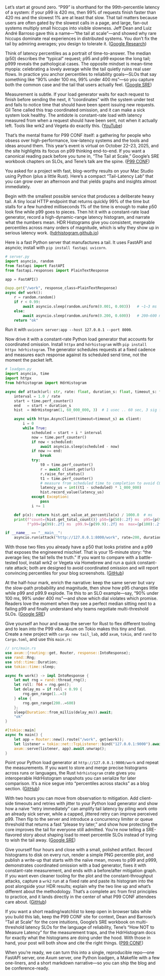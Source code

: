Let’s start at ground zero. “P99” is shorthand for the 99th-percentile latency of a system: if your p99 is 420 ms, then 99% of requests finish faster than 420 ms and the slowest 1% are at least that slow. That tail matters because users are often gated by the slowest calls in a page, and large, fan-out systems multiply small hiccups into visible slowness. Jeff Dean and Luiz André Barroso gave this a name—“the tail at scale”—and showed why rare hiccups dominate real experiences in distributed systems. You don’t fix the tail by admiring averages; you design to tolerate it. ([Google Research][1])

Think of latency percentiles as a portrait of time-to-answer. The median (p50) describes the “typical” request; p95 and p99 expose the long tail; p999 reveals the pathological cases. The opposite mindset is mean-time myopia: celebrating a lovely average while the tail quietly ruins real user flows. In practice you anchor percentiles to reliability goals—SLOs that say something like “90% under 100 ms, 99% under 400 ms”—so you capture both the common case and the tail that users actually feel. ([Google SRE][2])

Measurement is subtle. If your load generator waits for each request to finish before sending the next, it “coordinates” with the system under test and fails to notice time that should have been spent issuing new requests. Gil Tene called this trap coordinated omission, and it can make a sick system look healthy. The antidote is constant-rate load with latency measured from when a request should have been sent, not when it actually left. Tools like wrk2 and Vegeta do exactly this. ([YouTube][3])

That’s the mental frame for P99 CONF itself: a gathering for people who obsess over high-performance, low-latency systems and the tools and ideas around them. This year’s event is virtual on October 22–23, 2025, and the site highlights its focus on p99 thinking end-to-end. If you want a canonical reading pack before you tune in, “The Tail at Scale,” Google’s SRE workbook chapters on SLOs, and Tene’s talk are the spine. ([P99 CONF][4])

You asked for a project with fast, blog-worthy results on your Mac Studio using Python (plus a little Rust). Here’s a compact “Tail-Latency Lab” that you can grow over an afternoon and that yields graphs and insights almost immediately.

Begin with the smallest possible service that produces a deliberate heavy tail. A tiny local HTTP endpoint that returns quickly 99% of the time but stalls for a few hundred milliseconds 1% of the time is enough to make p50 look fine while p99 goes to pieces. Then hit it with a constant-rate load generator, record a high-dynamic-range latency histogram, and narrate what the numbers mean. HDR Histograms give you consistent, mergeable percentiles across many orders of magnitude, which is why they show up in serious latency work. ([hdrhistogram.github.io][5])

Here is a fast Python server that manufactures a tail. It uses FastAPI and asyncio; install with `pip install fastapi uvicorn`.

```python
# server.py
import asyncio, random
from fastapi import FastAPI
from fastapi.responses import PlainTextResponse

app = FastAPI()

@app.get("/work", response_class=PlainTextResponse)
async def work():
    r = random.random()
    if r < 0.99:
        await asyncio.sleep(random.uniform(0.001, 0.003))   # ~1–3 ms
    else:
        await asyncio.sleep(random.uniform(0.200, 0.600))   # 200–600 ms tail
    return "ok"
```

Run it with `uvicorn server:app --host 127.0.0.1 --port 8000`.

Now drive it with a constant-rate Python load generator that accounts for coordinated omission. Install `httpx` and `hdrhistogram` with `pip install httpx hdrhistogram`. The generator schedules requests at a fixed cadence and measures each response against its scheduled send time, not the moment the packet left.

```python
# loadgen.py
import asyncio, time
import httpx
from hdrhistogram import HdrHistogram

async def attack(url: str, rate: float, duration_s: float, timeout_s: float = 5.0):
    interval = 1.0 / rate
    start = time.perf_counter()
    end   = start + duration_s
    hist  = HdrHistogram(1, 60_000_000, 3)  # 1 usec .. 60 sec, 3 sig figs

    async with httpx.AsyncClient(timeout=timeout_s) as client:
        i = 0
        while True:
            scheduled = start + i * interval
            now = time.perf_counter()
            if now < scheduled:
                await asyncio.sleep(scheduled - now)
            if now >= end:
                break
            try:
                t0 = time.perf_counter()
                r = await client.get(url)
                r.raise_for_status()
                t1 = time.perf_counter()
                # measure from scheduled time to completion to avoid CO
                latency_us = int((t1 - scheduled) * 1_000_000)
                hist.record_value(latency_us)
            except Exception:
                pass
            i += 1

    def p(x): return hist.get_value_at_percentile(x) / 1000.0  # ms
    print(f"count={hist.get_total_count()} p50={p(50):.2f} ms  p95={p(95):.2f} ms  "
          f"p99={p(99):.2f} ms  p99.9={p(99.9):.2f} ms  max={p(100):.2f} ms")

if __name__ == "__main__":
    asyncio.run(attack("http://127.0.0.1:8000/work", rate=200, duration_s=20))
```

With those two files you already have a p50 that looks pristine and a p99 that exposes the engineered mischief. That is your 15-minute story: “the average lies; the tail tells the truth.” If you want to compare with a battle-tested tool, install wrk2 or Vegeta via Homebrew and run a quick constant-rate attack; both are designed to avoid coordinated omission and will report convincing percentiles for your blog screenshots. ([GitHub][6])

At the half-hour mark, enrich the narrative: keep the same server but vary the slow-path probability and magnitude, then show how p95 changes little while p99 and p99.9 explode. Tie this to an SLO example—say, “90% under 100 ms, 99% under 400 ms”—and show which dial violates which promise. Readers love the moment when they see a perfect median sitting next to a failing p99 and finally understand why teams negotiate multi-threshold SLOs. ([Google SRE][2])

Give yourself an hour and swap the server for Rust to flex different tooling and to lean into the P99 vibe. Axum on Tokio makes this tiny and fast. Create a new project with `cargo new tail_lab`, add `axum`, `tokio`, and `rand` to `Cargo.toml`, and use this `main.rs`:

```rust
// src/main.rs
use axum::{routing::get, Router, response::IntoResponse};
use rand::Rng;
use std::time::Duration;
use tokio::time::sleep;

async fn work() -> impl IntoResponse {
    let mut rng = rand::thread_rng();
    let roll: f64 = rng.gen();
    let delay_ms = if roll < 0.99 {
        rng.gen_range(1..=3)
    } else {
        rng.gen_range(200..=600)
    };
    sleep(Duration::from_millis(delay_ms)).await;
    "ok"
}

#[tokio::main]
async fn main() {
    let app = Router::new().route("/work", get(work));
    let listener = tokio::net::TcpListener::bind("127.0.0.1:9000").await.unwrap();
    axum::serve(listener, app).await.unwrap();
}
```

Point your Python load generator at `http://127.0.0.1:9000/work` and repeat the measurements. If you want to store and merge precise histograms across runs or languages, the Rust `hdrhistogram` crate gives you interoperable HdrHistogram snapshots you can serialize for later comparison. It’s a nice segue into “percentiles across stacks” as a blog section. ([GitHub][7])

With two hours you can move from observation to mitigation. Add client-side timeouts and retries with jitter to your Python load generator and show how a naive “retry immediately” can amplify tail latency by piling work onto an already sick server, while a capped, jittered retry can improve perceived p99. Then flip to the server and introduce a concurrency limiter or queue threshold that returns a fast “please try later,” and show how protecting the core improves the tail for everyone still admitted. You’re now telling a SRE-flavored story about shaping load to meet percentile SLOs instead of trying to wish the tail away. ([Google SRE][2])

Give yourself four hours and close with a small, polished artifact. Record histograms to disk on every run, render a simple PNG percentile plot, and publish a write-up that starts with the naïve mean, moves to p99 and p999, demonstrates coordinated omission with a bad generator, fixes it with constant-rate measurement, and ends with a before/after mitigation graph. If you want even cleaner tooling for the plot and the constant-throughput attacks, capture a `wrk2` run at a fixed rate and paste its histogram into the post alongside your HDR results; explain why the two line up and what’s different about the methodology. That’s a complete arc from first principles to practice, and it lands directly in the center of what P99 CONF attendees care about. ([GitHub][6])

If you want a short reading/watchlist to keep open in browser tabs while you build this lab, keep the P99 CONF site for context, Dean and Barroso’s “Tail at Scale” for the core intuitions, Google’s SRE workbook on multi-threshold latency SLOs for the language of reliability, Tene’s “How NOT to Measure Latency” for the measurement traps, and the HdrHistogram docs for exactly what the histograms are doing under the hood. With those in hand, your post will both show and cite the right things. ([P99 CONF][4])

When you’re ready, we can turn this into a single, reproducible repo—one FastAPI server, one Axum server, one Python loadgen, a Makefile with a few one-liners, and a short markdown narrative—so you can ship the blog and be conference-ready.

[1]: https://research.google/pubs/the-tail-at-scale/?utm_source=chatgpt.com "The Tail at Scale"
[2]: https://sre.google/workbook/implementing-slos/?utm_source=chatgpt.com "Chapter 2 - Implementing SLOs"
[3]: https://www.youtube.com/watch?v=lJ8ydIuPFeU&utm_source=chatgpt.com "\"How NOT to Measure Latency\" by Gil Tene"
[4]: https://www.p99conf.io/?utm_source=chatgpt.com "P99 CONF 2025 - The Event on All Things Performance"
[5]: https://hdrhistogram.github.io/HdrHistogram/?utm_source=chatgpt.com "HdrHistogram by giltene"
[6]: https://github.com/giltene/wrk2?utm_source=chatgpt.com "GitHub - giltene/wrk2: A constant throughput, correct ..."
[7]: https://github.com/HdrHistogram/HdrHistogram_rust?utm_source=chatgpt.com "A port of HdrHistogram to Rust - GitHub"
